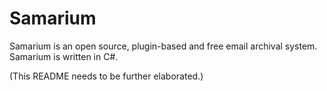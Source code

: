 # Samarium
Samarium is an open source, plugin-based and free email archival system. Samarium is written in C#.

(This README needs to be further elaborated.)
